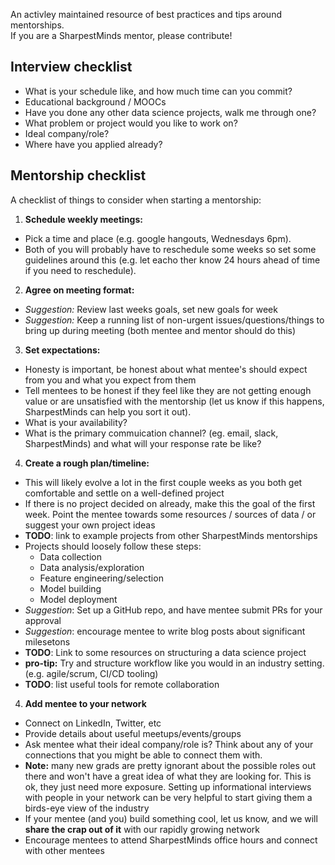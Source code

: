 An activley maintained resource of best practices and tips around mentorships.  
If you are a SharpestMinds mentor, please contribute!

## Interview checklist
 - What is your schedule like, and how much time can you commit?
 - Educational background / MOOCs
 - Have you done any other data science projects, walk me through one?
 - What problem or project would you like to work on?
 - Ideal company/role?
 - Where have you applied already?

## Mentorship checklist
A checklist of things to consider when starting a mentorship:

1. **Schedule weekly meetings:**
 - Pick a time and place (e.g. google hangouts, Wednesdays 6pm).
 - Both of you will probably have to reschedule some weeks so set some guidelines around this (e.g. let eacho ther know 24 hours ahead of time if you need to reschedule).
2. **Agree on meeting format:**
 - *Suggestion:* Review last weeks goals, set new goals for week
 - *Suggestion:* Keep a running list of non-urgent issues/questions/things to bring up during meeting (both mentee and mentor should do this)
3. **Set expectations:**
 - Honesty is important, be honest about what mentee's should expect from you and what you expect from them
 - Tell mentees to be honest if they feel like they are not getting enough value or are unsatisfied with the mentorship (let us know if this happens, SharpestMinds can help you sort it out).
 - What is your availability?
 - What is the primary commuication channel? (eg. email, slack, SharpestMinds) and what will your response rate be like?
4. **Create a rough plan/timeline:**
 - This will likely evolve a lot in the first couple weeks as you both get comfortable and settle on a well-defined project
 - If there is no project decided on already, make this the goal of the first week. Point the mentee towards some resources / sources of data / or suggest your own project ideas
 - **TODO**: link to example projects from other SharpestMinds mentorships
 - Projects should loosely follow these steps:
 	- Data collection
	- Data analysis/exploration
	- Feature engineering/selection
	- Model building
	- Model deployment
 - *Suggestion*: Set up a GitHub repo, and have mentee submit PRs for your approval
 - *Suggestion*: encourage mentee to write blog posts about significant milesetons
 - **TODO**: Link to some resources on structuring a data science project
 - **pro-tip:** Try and structure workflow like you would in an industry setting. (e.g. agile/scrum, CI/CD tooling)
 - **TODO**: list useful tools for remote collaboration
4. **Add mentee to your network**
 - Connect on LinkedIn, Twitter, etc
 - Provide details about useful meetups/events/groups
 - Ask mentee what their ideal company/role is? Think about any of your connections that you might be able to connect them with.
 - **Note:** many new grads are pretty ignorant about the possible roles out there and won't have a great idea of what they are looking for. This is ok, they just need more exposure. Setting up informational interviews with people in your network can be very helpful to start giving them a birds-eye view of the industry
 - If your mentee (and you) build something cool, let us know, and we will **share the crap out of it** with our rapidly growing network
 - Encourage mentees to attend SharpestMinds office hours and connect with other mentees
